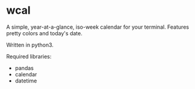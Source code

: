 # wcal

A simple, year-at-a-glance, iso-week calendar for your terminal.
Features pretty colors and today's date.

Written in python3.

Required libraries:
- pandas
- calendar
- datetime
